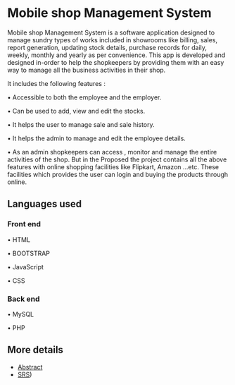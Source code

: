 # Mobile shop Management System
Mobile shop Management System is a software application designed to manage sundry types of works included in showrooms like billing, sales, report generation, updating stock details, purchase records for daily, weekly, monthly and yearly as per convenience. This app is developed and designed in-order to help the shopkeepers by providing them with an easy way to manage all the business activities in their shop.

It includes the following features :

• Accessible to both the employee and the employer.

• Can be used to add, view and edit the stocks.

• It helps the user to manage sale and sale history.

• It helps the admin to manage and edit the employee details.

• As an admin shopkeepers can access , monitor and manage the entire activities of the shop.
But in the Proposed the project contains all the above features with online shopping facilities like Flipkart, Amazon ...etc. These facilities which provides the user can login and buying the products through online.


## Languages used
### Front end
• HTML

• BOOTSTRAP

• JavaScript

• CSS
### Back end
• MySQL

• PHP

## More details

* [Abstract](https://github.com/sreeradham/Mobile-shop-Management-System/blob/main/project_details/ABSTRACT.pdf)
* [SRS](https://github.com/sreeradham/Mobile-shop-Management-System/blob/main/project_details/SOFTWARE%20REQUIREMENT%20SYSTEM.pdf))
